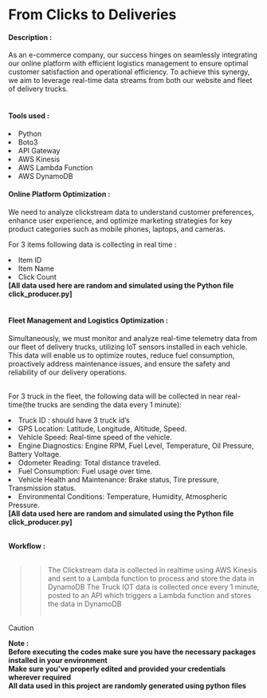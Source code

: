 # From Clicks to Deliveries <br>

<h4>Description : </h4>
As an e-commerce company, our success hinges on seamlessly integrating our online platform with efficient logistics management to ensure optimal customer satisfaction and operational efficiency. To achieve this synergy, we aim to leverage real-time data streams from both our website and fleet of delivery trucks. <br><br>

<h4>Tools used : </h4>
<li>Python</li>
<li>Boto3</li>
<li>API Gateway</li>
<li>AWS Kinesis</li>
<li>AWS Lambda Function</li>
<li>AWS DynamoDB</li>

<h4>Online Platform Optimization : </h4>
We need to analyze clickstream data to understand customer preferences, enhance user experience, and optimize marketing strategies for key product categories such as mobile phones, laptops, and cameras.<br>

For 3 items following data is collecting in real time : <br>
<li>Item ID</li>
<li>Item Name</li>
<li>Click Count</li>
<b>[All data used here are random and simulated using the Python file click_producer.py]</b><br><br>

<h4>Fleet Management and Logistics Optimization : </h4> 
Simultaneously, we must monitor and analyze real-time telemetry data from our fleet of delivery trucks, utilizing IoT sensors installed in each vehicle. This data will enable us to optimize routes, reduce fuel consumption, proactively address maintenance issues, and ensure the safety and reliability of our delivery operations. <br><br>

For 3 truck in the fleet, the following data will be collected in near real-time(the trucks are sending the data every 1 minute): <br>
<li>Truck ID : should have 3 truck id’s</li>
<li>GPS Location: Latitude, Longitude, Altitude, Speed.</li>
<li>Vehicle Speed: Real-time speed of the vehicle.</li>
<li>Engine Diagnostics: Engine RPM, Fuel Level, Temperature, Oil Pressure, Battery Voltage.</li>
<li>Odometer Reading: Total distance traveled.</li>
<li>Fuel Consumption: Fuel usage over time.</li>
<li>Vehicle Health and Maintenance: Brake status, Tire pressure, Transmission status.</li>
<li>Environmental Conditions: Temperature, Humidity, Atmospheric Pressure.</li>
<b>[All data used here are random and simulated using the Python file click_producer.py]</b><br><br>

<strong>Workflow : </strong><br><br>
>> The Clickstream data is collected in realtime using AWS Kinesis and sent to a Lambda function to process and store the data in DynamoDB
>> The Truck IOT data is collected once every 1 minute, posted to an API which triggers a Lambda function and stores the data in DynamoDB<br><br>

> [!CAUTION]
> <strong>Note : <br>
> Before executing the codes make sure you have the necessary packages installed in your environment<br>
> Make sure you've properly edited and provided your credentials wherever required <br>
> All data used in this project are randomly generated using python files<br>
